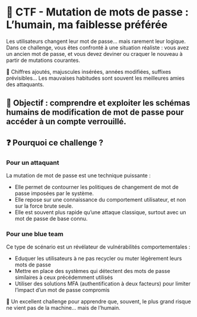 # 🔁 CTF - Mutation de mots de passe : L’humain, ma faiblesse préférée

Les utilisateurs changent leur mot de passe… mais rarement leur logique.
Dans ce challenge, vous êtes confronté à une situation réaliste : vous avez un ancien mot de passe, et vous devez deviner ou craquer le nouveau à partir de mutations courantes.

🔐 Chiffres ajoutés, majuscules insérées, années modifiées, suffixes prévisibles… Les mauvaises habitudes sont souvent les meilleures amies des attaquants.
## 🧠 Objectif : comprendre et exploiter les schémas humains de modification de mot de passe pour accéder à un compte verrouillé.

## ❓ Pourquoi ce challenge ?

### Pour un attaquant
La mutation de mot de passe est une technique puissante :
- Elle permet de contourner les politiques de changement de mot de passe imposées par le système.
- Elle repose sur une connaissance du comportement utilisateur, et non sur la force brute seule.
- Elle est souvent plus rapide qu’une attaque classique, surtout avec un mot de passe de base connu.

### Pour une blue team
Ce type de scénario est un révélateur de vulnérabilités comportementales : 
- Eduquer les utilisateurs à ne pas recycler ou muter légèrement leurs mots de passe
- Mettre en place des systèmes qui détectent des mots de passe similaires à ceux précédemment utilisés
- Utiliser des solutions MFA (authentification à deux facteurs) pour limiter l’impact d’un mot de passe compromis

🎯 Un excellent challenge pour apprendre que, souvent, le plus grand risque ne vient pas de la machine… mais de l’humain.
